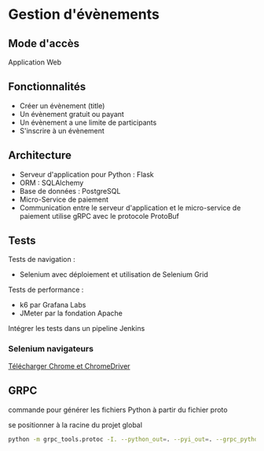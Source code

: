 # Gestion d'évènements

## Mode d'accès

Application Web

## Fonctionnalités

* Créer un évènement (title)
* Un évènement gratuit ou payant
* Un évènement a une limite de participants
* S'inscrire à un évènement


## Architecture

* Serveur d'application pour Python : Flask
* ORM : SQLAlchemy
* Base de données : PostgreSQL
* Micro-Service de paiement
* Communication entre le serveur d'application et le micro-service de paiement utilise gRPC avec le protocole ProtoBuf


## Tests

Tests de navigation :

* Selenium avec déploiement et utilisation de Selenium Grid

Tests de performance :

* k6 par Grafana Labs
* JMeter par la fondation Apache

Intégrer les tests dans un pipeline Jenkins

### Selenium navigateurs

[Télécharger Chrome et ChromeDriver](https://googlechromelabs.github.io/chrome-for-testing/)

## GRPC

commande pour générer les fichiers Python à partir du fichier proto

se positionner à la racine du projet global

```bash
python -m grpc_tools.protoc -I. --python_out=. --pyi_out=. --grpc_python_out=. models/payment.proto
```